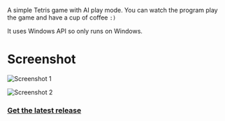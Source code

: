 A simple Tetris game with AI play mode. You can watch the program play the game and have a cup of coffee `:)`

It uses Windows API so only runs on Windows.

# Screenshot

![Screenshot 1](/image/1.png)

![Screenshot 2](/image/2.png)

### [Get the latest release](https://github.com/iBug/TetrisAI/releases/latest)
